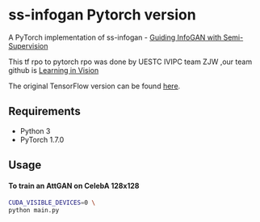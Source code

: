# ss-infogan Pytorch version

A PyTorch implementation of ss-infogan - [Guiding InfoGAN with Semi-Supervision](https://arxiv.org/abs/1707.04487)

This tf rpo to pytorch rpo was done by UESTC IVIPC team ZJW ,our team github is [Learning in Vision](https://github.com/learninginvision) 




The original TensorFlow version can be found [here](https://github.com/spurra/ss-infogan).


## Requirements

* Python 3
* PyTorch 1.7.0


## Usage

#### To train an AttGAN on CelebA 128x128

```bash
CUDA_VISIBLE_DEVICES=0 \
python main.py
```

